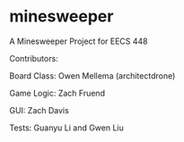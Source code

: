 # minesweeper
A Minesweeper Project for EECS 448

Contributors:

Board Class: Owen Mellema (architectdrone)

Game Logic: Zach Fruend

GUI: Zach Davis

Tests: Guanyu Li and Gwen Liu
